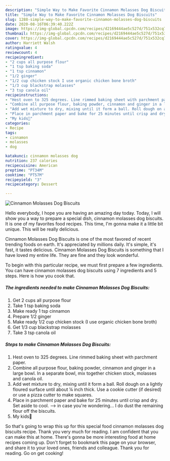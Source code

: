 ```yaml
---
description: "Simple Way to Make Favorite Cinnamon Molasses Dog Biscuits"
title: "Simple Way to Make Favorite Cinnamon Molasses Dog Biscuits"
slug: 1288-simple-way-to-make-favorite-cinnamon-molasses-dog-biscuits
date: 2020-08-16T06:39:40.222Z
image: https://img-global.cpcdn.com/recipes/d2169444ae5c527d/751x532cq70/cinnamon-molasses-dog-biscuits-recipe-main-photo.jpg
thumbnail: https://img-global.cpcdn.com/recipes/d2169444ae5c527d/751x532cq70/cinnamon-molasses-dog-biscuits-recipe-main-photo.jpg
cover: https://img-global.cpcdn.com/recipes/d2169444ae5c527d/751x532cq70/cinnamon-molasses-dog-biscuits-recipe-main-photo.jpg
author: Harriett Walsh
ratingvalue: 4
reviewcount: 4
recipeingredient:
- "2 cups all purpose flour"
- "1 tsp baking soda"
- "1 tsp cinnamon"
- "1/2 ginger"
- "1/2 cup chicken stock I use organic chicken bone broth"
- "1/3 cup blackstrap molasses"
- "3 tsp canola oil"
recipeinstructions:
- "Hest oven to 325 degrees. Line rimmed baking sheet with parchment paper."
- "Combine all purpose flour, baking powder, cinnamon and ginger in a large bowl. In a separate bowl, mix together chicken stock, molasses and canola oil."
- "Add wet mixture to dry, mixing until it form a ball. Roll dough on a lightly floured surface until about ¼ inch thick. Use a cookie cutter (if desired) or use a pizza cutter to make squares."
- "Place in parchment paper and bake for 25 minutes until crisp and dry. Set aside to cool. --&gt; in case you&#39;re wondering... I do dust the remaining flour off the biscuits."
- "My kids🖤"
categories:
- Recipe
tags:
- cinnamon
- molasses
- dog

katakunci: cinnamon molasses dog 
nutrition: 237 calories
recipecuisine: American
preptime: "PT34M"
cooktime: "PT57M"
recipeyield: "3"
recipecategory: Dessert

---
```



![Cinnamon Molasses Dog Biscuits](https://img-global.cpcdn.com/recipes/d2169444ae5c527d/751x532cq70/cinnamon-molasses-dog-biscuits-recipe-main-photo.jpg)

Hello everybody, I hope you are having an amazing day today. Today, I will show you a way to prepare a special dish, cinnamon molasses dog biscuits. It is one of my favorites food recipes. This time, I'm gonna make it a little bit unique. This will be really delicious.

Cinnamon Molasses Dog Biscuits is one of the most favored of recent trending foods on earth. It's appreciated by millions daily. It's simple, it's fast, it tastes delicious. Cinnamon Molasses Dog Biscuits is something that I have loved my entire life. They are fine and they look wonderful.




To begin with this particular recipe, we must first prepare a few ingredients. You can have cinnamon molasses dog biscuits using 7 ingredients and 5 steps. Here is how you cook that.

<!--inarticleads1-->

##### The ingredients needed to make Cinnamon Molasses Dog Biscuits:

1. Get 2 cups all purpose flour
1. Take 1 tsp baking soda
1. Make ready 1 tsp cinnamon
1. Prepare 1/2 ginger
1. Make ready 1/2 cup chicken stock (I use organic chicken bone broth)
1. Get 1/3 cup blackstrap molasses
1. Take 3 tsp canola oil




<!--inarticleads2-->

##### Steps to make Cinnamon Molasses Dog Biscuits:

1. Hest oven to 325 degrees. Line rimmed baking sheet with parchment paper.
1. Combine all purpose flour, baking powder, cinnamon and ginger in a large bowl. In a separate bowl, mix together chicken stock, molasses and canola oil.
1. Add wet mixture to dry, mixing until it form a ball. Roll dough on a lightly floured surface until about ¼ inch thick. Use a cookie cutter (if desired) or use a pizza cutter to make squares.
1. Place in parchment paper and bake for 25 minutes until crisp and dry. Set aside to cool. --&gt; in case you&#39;re wondering... I do dust the remaining flour off the biscuits.
1. My kids🖤




So that's going to wrap this up for this special food cinnamon molasses dog biscuits recipe. Thank you very much for reading. I am confident that you can make this at home. There's gonna be more interesting food at home recipes coming up. Don't forget to bookmark this page on your browser, and share it to your loved ones, friends and colleague. Thank you for reading. Go on get cooking!
